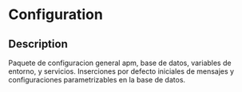 # **Configuration**

## Description
Paquete de configuracion general apm, base de datos, variables de entorno, y servicios.
Inserciones por defecto iniciales de mensajes y configuraciones parametrizables en la base de datos.